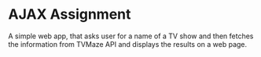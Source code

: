 # AJAX Assignment
A simple web app, that asks user for a name of a TV show and then fetches the information from TVMaze API and displays the results on a web page.
